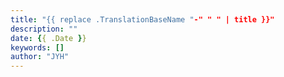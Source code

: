 ```yaml
---
title: "{{ replace .TranslationBaseName "-" " " | title }}"
description: ""
date: {{ .Date }}
keywords: []
author: "JYH"
---
```

